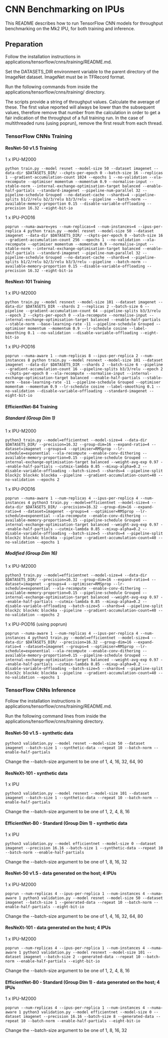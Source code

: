 # CNN Benchmarking on IPUs

This README describes how to run TensorFlow CNN models for throughput benchmarking on the Mk2 IPU, for both training and inference.

## Preparation

Follow the installation instructions in applications/tensorflow/cnns/training/README.md.

Set the DATASETS_DIR environment variable to the parent directory of the ImageNet dataset.
ImageNet must be in TFRecord format.

Run the following commands from inside the applications/tensorflow/cnns/training/ directory.

The scripts provide a string of throughput values. Calculate the average of these. The first value reported will always be lower than the subsequent values, therefore remove that number from the calculation in order to get a fair indication of the throughput of a full training run. In the case of multithreaded runs (using poprun), remove the first result from each thread.

### TensorFlow CNNs Training

#### ResNet-50 v1.5 Training

1 x IPU-M2000

```
python train.py --model resnet --model-size 50 --dataset imagenet --data-dir $DATASETS_DIR/ --ckpts-per-epoch 0 --batch-size 16 --replicas 1 --gradient-accumulation-count 1024 --epochs 1 --no-validation --xla-recompute --optimiser momentum --momentum 0.9 --normalise-input --stable-norm --internal-exchange-optimisation-target balanced --enable-half-partials --standard-imagenet --pipeline-num-parallel 32 --pipeline-schedule Grouped --no-dataset-cache --shards=4 --pipeline-splits b1/2/relu b2/3/relu b3/3/relu --pipeline --batch-norm --available-memory-proportion 0.15 --disable-variable-offloading --precision 16.32 --eight-bit-io
```

1 x IPU-POD16

```
poprun --numa-aware=yes --num-replicas=4 --num-instances=4 --ipus-per-replica 4 python train.py --model resnet --model-size 50 --dataset imagenet --data-dir $DATASETS_DIR/ --ckpts-per-epoch 0 --batch-size 16 --gradient-accumulation-count 256 --epochs 1 --no-validation --xla-recompute --optimiser momentum --momentum 0.9 --normalise-input --stable-norm --internal-exchange-optimisation-target balanced --enable-half-partials --standard-imagenet --pipeline-num-parallel 32 --pipeline-schedule Grouped --no-dataset-cache --shards=4 --pipeline-splits b1/2/relu b2/3/relu b3/3/relu --pipeline --batch-norm --available-memory-proportion 0.15 --disable-variable-offloading --precision 16.32 --eight-bit-io
```

#### ResNext-101 Training

1 x IPU-M2000

```
python train.py --model resnext --model-size 101 --dataset imagenet --data-dir $DATASETS_DIR --shards 2 --replicas 2 --batch-size 6 --pipeline --gradient-accumulation-count 64 --pipeline-splits b3/3/relu --epoch 2 --ckpts-per-epoch 0 --xla-recompute --normalise-input --internal-exchange-optimisation-target balanced --enable-half-partials --stable-norm --base-learning-rate -11 --pipeline-schedule Grouped --optimiser momentum --momentum 0.9 --lr-schedule cosine --label-smoothing 0.1 --no-validation --disable-variable-offloading --eight-bit-io
```

1 x IPU-POD16

```
poprun --numa-aware 1 --num-replicas 8 --ipus-per-replica 2 --num-instances 8 python train.py --model resnext --model-size 101 --dataset imagenet --data-dir $DATASETS_DIR --shards 2 --batch-size 6 --pipeline --gradient-accumulation-count 16 --pipeline-splits b3/3/relu --epoch 2 --ckpts-per-epoch 0 --xla-recompute --normalise-input --internal-exchange-optimisation-target balanced --enable-half-partials --stable-norm --base-learning-rate -11 --pipeline-schedule Grouped --optimiser momentum --momentum 0.9 --lr-schedule cosine --label-smoothing 0.1 --no-validation --disable-variable-offloading --standard-imagenet --eight-bit-io
```

#### EfficientNet-B4 Training

##### Standard (Group Dim 1)

1 x IPU-M2000

```
python3 train.py --model=efficientnet --model-size=4 --data-dir $DATASETS_DIR/ --precision=16.32 --group-dim=16 --expand-ratio=4 --dataset=imagenet --groups=4 --optimiser=RMSprop --lr-schedule=exponential --xla-recompute --enable-conv-dithering --available-memory-proportion=0.15 --pipeline-schedule Grouped --internal-exchange-optimisation-target balanced --weight-avg-exp 0.97 --enable-half-partials --cutmix-lambda 0.85 --mixup-alpha=0.2 --disable-variable-offloading --batch-size=5 --shards=4 --pipeline-split block2c block4c block6a --pipeline --gradient-accumulation-count=40 --no-validation --epochs 2
```

1 x IPU-POD16

```
poprun --numa-aware 1 --num-replicas 4 --ipus-per-replica 4 --num-instances 4 python3 train.py --model=efficientnet --model-size=4 --data-dir $DATASETS_DIR/ --precision=16.32 --group-dim=16 --expand-ratio=4 --dataset=imagenet --groups=4 --optimiser=RMSprop --lr-schedule=exponential --xla-recompute --enable-conv-dithering --available-memory-proportion=0.15 --pipeline-schedule Grouped --internal-exchange-optimisation-target balanced --weight-avg-exp 0.97 --enable-half-partials --cutmix-lambda 0.85 --mixup-alpha=0.2 --disable-variable-offloading --batch-size=5 --shards=4 --pipeline-split block2c block4c block6a --pipeline --gradient-accumulation-count=40 --no-validation --epochs 1
```

##### Modified (Group Dim 16)

1 x IPU-M2000

```
python3 train.py --model=efficientnet --model-size=4 --data-dir $DATASETS_DIR/ --precision=16.32 --group-dim=16 --expand-ratio=4 --dataset=imagenet --groups=4 --optimiser=RMSprop --lr-schedule=exponential --xla-recompute --enable-conv-dithering --available-memory-proportion=0.15 --pipeline-schedule Grouped --internal-exchange-optimisation-target balanced --weight-avg-exp 0.97 --enable-half-partials --cutmix-lambda 0.85 --mixup-alpha=0.2 --disable-variable-offloading --batch-size=5 --shards=4 --pipeline-split block2c block4c block6a --pipeline --gradient-accumulation-count=40 --no-validation --epochs 2
```

1 x IPU-POD16 (using poprun)

```
poprun --numa-aware 1 --num-replicas 4 --ipus-per-replica 4 --num-instances 4 python3 train.py --model=efficientnet --model-size=4 --data-dir $DATASETS_DIR/ --precision=16.32 --group-dim=16 --expand-ratio=4 --dataset=imagenet --groups=4 --optimiser=RMSprop --lr-schedule=exponential --xla-recompute --enable-conv-dithering --available-memory-proportion=0.15 --pipeline-schedule Grouped --internal-exchange-optimisation-target balanced --weight-avg-exp 0.97 --enable-half-partials --cutmix-lambda 0.85 --mixup-alpha=0.2 --disable-variable-offloading --batch-size=5 --shards=4 --pipeline-split block2c block4c block6a --pipeline --gradient-accumulation-count=40 --no-validation --epochs 1
```

### TensorFlow CNNs Inference

Follow the installation instructions in applications/tensorflow/cnns/training/README.md.

Run the following command lines from inside the applications/tensorflow/cnns/training directory.

#### ResNet-50 v1.5 - synthetic data

```
python3 validation.py --model resnet --model-size 50 --dataset imagenet --batch-size 1 --synthetic-data --repeat 10 --batch-norm --enable-half-partials
```

Change the --batch-size argument to be one of 1, 4, 16, 32, 64, 90

#### ResNeXt-101 - synthetic data 

1 x IPU

```
python3 validation.py --model resnext --model-size 101 --dataset imagenet --batch-size 1 --synthetic-data --repeat 10 --batch-norm --enable-half-partials
```

Change the --batch-size argument to be one of 1, 2, 4, 8, 16

#### EfficientNet-B0 - Standard (Group Dim 1) - synthetic data

1 x IPU

```
python3 validation.py --model efficientnet --model-size 0 --dataset imagenet --precision 16.16 --batch-size 1 --synthetic-data --repeat 10 --batch-norm --enable-half-partials
```

Change the --batch-size argument to be one of 1, 8, 16, 32


#### ResNet-50 v1.5 - data generated on the host; 4 IPUs

1 x IPU-M2000

```
poprun --num-replicas 4 --ipus-per-replica 1 --num-instances 4 --numa-aware 1 python3 validation.py --model resnet --model-size 50 --dataset imagenet --batch-size 1 --generated-data --repeat 10 --batch-norm --enable-half-partials --eight-bit-io
```

Change the --batch-size argument to be one of 1, 4, 16, 32, 64, 80

#### ResNeXt-101 - data generated on the host; 4 IPUs

1 x IPU-M2000

```
poprun --num-replicas 4 --ipus-per-replica 1 --num-instances 4 --numa-aware 1 python3 validation.py --model resnext --model-size 101 --dataset imagenet --batch-size 2 --generated-data --repeat 10 --batch-norm --enable-half-partials --eight-bit-io
```

Change the --batch-size argument to be one of 1, 2, 4, 8, 16

#### EfficientNet-B0 - Standard (Group Dim 1) - data generated on the host; 4 IPUs

1 x IPU-M2000

```
poprun --num-replicas 4 --ipus-per-replica 1 --num-instances 4 --numa-aware 1 python3 validation.py --model efficientnet --model-size 0 --dataset imagenet --precision 16.16 --batch-size 8 --generated-data --repeat 10 --batch-norm --enable-half-partials --eight-bit-io
```

Change the --batch-size argument to be one of 1, 8, 16, 32


